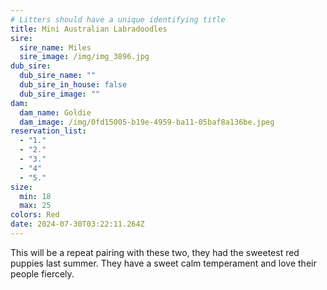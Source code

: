 ```yaml
---
# Litters should have a unique identifying title
title: Mini Australian Labradoodles
sire:
  sire_name: Miles
  sire_image: /img/img_3896.jpg
dub_sire:
  dub_sire_name: ""
  dub_sire_in_house: false
  dub_sire_image: ""
dam:
  dam_name: Goldie
  dam_image: /img/0fd15005-b19e-4959-ba11-05baf8a136be.jpeg
reservation_list:
  - "1."
  - "2."
  - "3."
  - "4"
  - "5."
size:
  min: 18
  max: 25
colors: Red
date: 2024-07-30T03:22:11.264Z
---
```

This will be a repeat pairing with these two, they had the sweetest red puppies last summer. They have a sweet calm temperament and love their people fiercely.